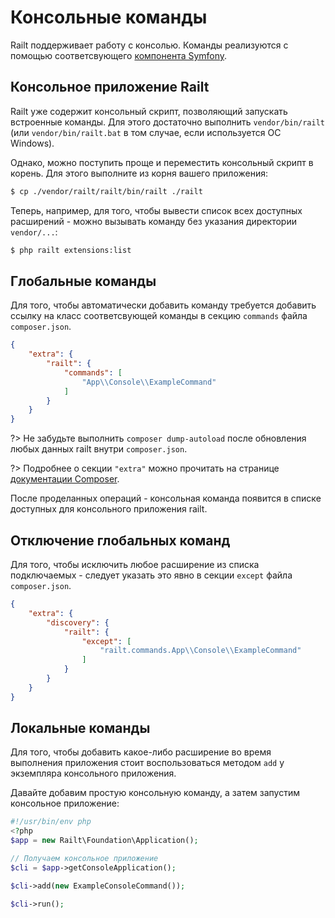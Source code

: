 # Консольные команды

Railt поддерживает работу с консолью. Команды реализуются с 
помощью соответсвующего [компонента Symfony](https://symfony.com/doc/4.1/console.html).

## Консольное приложение Railt

Railt уже содержит консольный скрипт, позволяющий запускать встроенные команды. 
Для этого достаточно выполнить `vendor/bin/railt` (или `vendor/bin/railt.bat` в 
том случае, если используется ОС Windows).

Однако, можно поступить проще и переместить консольный скрипт в корень. 
Для этого выполните из корня вашего приложения:

```bash
$ cp ./vendor/railt/railt/bin/railt ./railt
```

Теперь, например, для того, чтобы вывести список всех доступных 
расширений - можно вызывать команду без указания директории `vendor/...`:

```bash
$ php railt extensions:list
```

## Глобальные команды

Для того, чтобы автоматически добавить команду требуется добавить 
ссылку на класс соответсвующей команды в секцию `commands` файла `composer.json`.

```json
{
    "extra": {
        "railt": {
            "commands": [
                "App\\Console\\ExampleCommand"
            ] 
        }
    }
}
```

?> Не забудьте выполнить `composer dump-autoload` после обновления любых данных 
railt внутри `composer.json`.

?> Подробнее о секции `"extra"` можно прочитать на странице 
[документации Composer](https://getcomposer.org/doc/04-schema.md#extra).

После проделанных операций - консольная команда появится в списке доступных для 
консольного приложения railt.

## Отключение глобальных команд

Для того, чтобы исключить любое расширение из списка подключаемых - следует 
указать это явно в секции `except` файла `composer.json`.

```json
{
    "extra": {
        "discovery": {
            "railt": {
                "except": [
                    "railt.commands.App\\Console\\ExampleCommand"
                ]
            }
        }
    }
}
```

## Локальные команды

Для того, чтобы добавить какое-либо расширение во время выполнения приложения
стоит воспользоваться методом `add` у экземпляра консольного приложения.

Давайте добавим простую консольную команду, а затем запустим 
консольное приложение:

```php
#!/usr/bin/env php
<?php
$app = new Railt\Foundation\Application();

// Получаем консольное приложение
$cli = $app->getConsoleApplication();

$cli->add(new ExampleConsoleCommand());

$cli->run();
```
